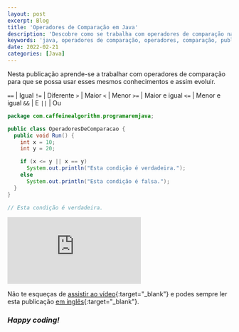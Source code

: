 ```yaml
---
layout: post
excerpt: Blog
title: 'Operadores de Comparação em Java'
description: 'Descobre como se trabalha com operadores de comparação na linguagem de programação Java. Obtém respostas às tuas dúvidas com a teoria e os exemplos apresentados.'
keywords: 'java, operadores de comparação, operadores, comparação, publicação'
date: 2022-02-21
categories: [Java]
---
```


Nesta publicação aprende-se a trabalhar com operadores de comparação para que se possa usar esses mesmos conhecimentos e assim evoluir.

`==` | Igual
`!=` | Diferente
`>` | Maior
`<` | Menor
`>=` | Maior e igual
`<=` | Menor e igual
`&&` | E
`||` | Ou

```java
package com.caffeinealgorithm.programaremjava;

public class OperadoresDeComparacao {
  public void Run() {
    int x = 10;
    int y = 20;

    if (x <= y || x == y)
      System.out.println("Esta condição é verdadeira.");
    else
      System.out.println("Esta condição é falsa.");
  }
}

// Esta condição é verdadeira.
```

<div class="video-container">
  <iframe src="https://www.youtube.com/embed/Bxg4aC54Jgs" frameborder="0" allowfullscreen></iframe>
</div>

Não te esqueças de [assistir ao vídeo](https://youtu.be/Bxg4aC54Jgs){:target="\_blank"} e podes sempre ler esta publicação [em inglês](https://nelsonsilvadev.com/blog/20220222/comparison-operators-in-java/){:target="\_blank"}.

### _Happy coding!_
